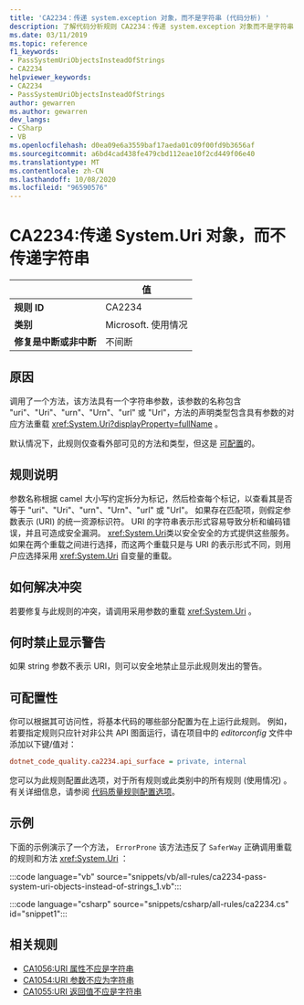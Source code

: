 ```yaml
---
title: 'CA2234：传递 system.exception 对象，而不是字符串 (代码分析) '
description: 了解代码分析规则 CA2234：传递 system.exception 对象而不是字符串
ms.date: 03/11/2019
ms.topic: reference
f1_keywords:
- PassSystemUriObjectsInsteadOfStrings
- CA2234
helpviewer_keywords:
- CA2234
- PassSystemUriObjectsInsteadOfStrings
author: gewarren
ms.author: gewarren
dev_langs:
- CSharp
- VB
ms.openlocfilehash: d0ea09e6a3559baf17aeda01c09f00fd9b3656af
ms.sourcegitcommit: a6bd4cad438fe479cbd112eae10f2cd449f06e40
ms.translationtype: MT
ms.contentlocale: zh-CN
ms.lasthandoff: 10/08/2020
ms.locfileid: "96590576"
---
```

# <a name="ca2234-pass-systemuri-objects-instead-of-strings"></a>CA2234:传递 System.Uri 对象，而不传递字符串

| | 值 |
|-|-|
| **规则 ID** |CA2234|
| **类别** |Microsoft. 使用情况|
| **修复是中断或非中断** |不间断|

## <a name="cause"></a>原因

调用了一个方法，该方法具有一个字符串参数，该参数的名称包含 "uri"、"Uri"、"urn"、"Urn"、"url" 或 "Url"，方法的声明类型包含具有参数的对应方法重载 <xref:System.Uri?displayProperty=fullName> 。

默认情况下，此规则仅查看外部可见的方法和类型，但这是 [可配置](#configurability)的。

## <a name="rule-description"></a>规则说明

参数名称根据 camel 大小写约定拆分为标记，然后检查每个标记，以查看其是否等于 "uri"、"Uri"、"urn"、"Urn"、"url" 或 "Url"。 如果存在匹配项，则假定参数表示 (URI) 的统一资源标识符。 URI 的字符串表示形式容易导致分析和编码错误，并且可造成安全漏洞。 <xref:System.Uri>类以安全安全的方式提供这些服务。 如果在两个重载之间进行选择，而这两个重载只是与 URI 的表示形式不同，则用户应选择采用 <xref:System.Uri> 自变量的重载。

## <a name="how-to-fix-violations"></a>如何解决冲突

若要修复与此规则的冲突，请调用采用参数的重载 <xref:System.Uri> 。

## <a name="when-to-suppress-warnings"></a>何时禁止显示警告

如果 string 参数不表示 URI，则可以安全地禁止显示此规则发出的警告。

## <a name="configurability"></a>可配置性

你可以根据其可访问性，将基本代码的哪些部分配置为在上运行此规则。 例如，若要指定规则只应针对非公共 API 图面运行，请在项目中的 *editorconfig* 文件中添加以下键/值对：

```ini
dotnet_code_quality.ca2234.api_surface = private, internal
```

您可以为此规则配置此选项，对于所有规则或此类别中的所有规则 (使用情况) 。 有关详细信息，请参阅 [代码质量规则配置选项](../code-quality-rule-options.md)。

## <a name="example"></a>示例

下面的示例演示了一个方法， `ErrorProne` 该方法违反了 `SaferWay` 正确调用重载的规则和方法 <xref:System.Uri> ：

:::code language="vb" source="snippets/vb/all-rules/ca2234-pass-system-uri-objects-instead-of-strings_1.vb":::

:::code language="csharp" source="snippets/csharp/all-rules/ca2234.cs" id="snippet1":::

## <a name="related-rules"></a>相关规则

- [CA1056:URI 属性不应是字符串](ca1056.md)
- [CA1054:URI 参数不应为字符串](ca1054.md)
- [CA1055:URI 返回值不应是字符串](ca1055.md)
